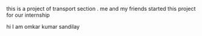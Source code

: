 this is a project of transport section . me  and my friends started this project for our internship

hi I am omkar kumar sandilay
